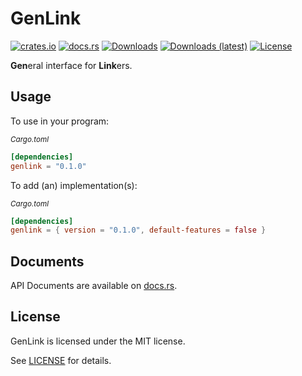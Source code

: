 # GenLink
[![crates.io](https://img.shields.io/crates/v/genlink)](https://crates.io/crates/genlink)
[![docs.rs](https://docs.rs/genlink/badge.svg)](https://docs.rs/genlink)
[![Downloads](https://img.shields.io/crates/d/genlink)](https://crates.io/crates/genlink)
[![Downloads (latest)](https://img.shields.io/crates/dv/genlink)](https://crates.io/crates/genlink)
[![License](https://img.shields.io/crates/l/genlink)](https://github.com/watcol/genlink/blob/main/LICENSE)

**Gen**eral interface for **Link**ers.

## Usage
To use in your program:

<small>*Cargo.toml*</small>
```toml
[dependencies]
genlink = "0.1.0"
```

To add (an) implementation(s):

<small>*Cargo.toml*</small>
```toml
[dependencies]
genlink = { version = "0.1.0", default-features = false }
```

## Documents
API Documents are available on [docs.rs](https://docs.rs/genlink).

## License
GenLink is licensed under the MIT license.

See [LICENSE](https://github.com/watcol/genlink/blob/main/LICENSE) for details.
